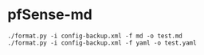 # pfSense-md

```
./format.py -i config-backup.xml -f md -o test.md
./format.py -i config-backup.xml -f yaml -o test.yaml
```
